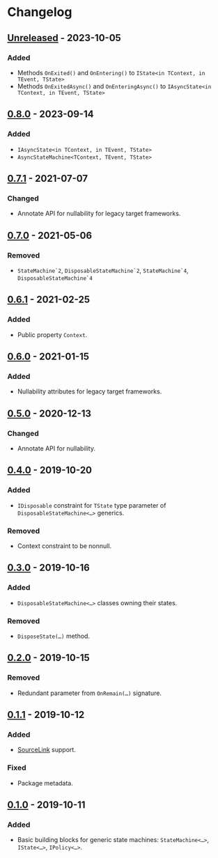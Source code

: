 # Changelog

## [Unreleased] - 2023-10-05

### Added

- Methods `OnExited()` and `OnEntering()` to `IState<in TContext, in TEvent, TState>`
- Methods `OnExitedAsync()` and `OnEnteringAsync()` to `IAsyncState<in TContext, in TEvent, TState>`

## [0.8.0] - 2023-09-14

### Added

- `IAsyncState<in TContext, in TEvent, TState>`
- `AsyncStateMachine<TContext, TEvent, TState>`

## [0.7.1] - 2021-07-07

### Changed

- Annotate API for nullability for legacy target frameworks.

## [0.7.0] - 2021-05-06

### Removed

- ``StateMachine`2``, ``DisposableStateMachine`2``, ``StateMachine`4``, ``DisposableStateMachine`4``

## [0.6.1] - 2021-02-25

### Added

- Public property `Context`.

## [0.6.0] - 2021-01-15

### Added

- Nullability attributes for legacy target frameworks.

## [0.5.0] - 2020-12-13

### Changed

- Annotate API for nullability.

## [0.4.0] - 2019-10-20

### Added

- `IDisposable` constraint for `TState` type parameter of `DisposableStateMachine<…>` generics.

### Removed

- Context constraint to be nonnull.

## [0.3.0] - 2019-10-16

### Added

- `DisposableStateMachine<…>` classes owning their states.

### Removed

- `DisposeState(…)` method.

## [0.2.0] - 2019-10-15

### Removed

- Redundant parameter from `OnRemain(…)` signature.

## [0.1.1] - 2019-10-12

### Added

- [SourceLink](https://github.com/dotnet/sourcelink) support.

### Fixed

- Package metadata.

## [0.1.0] - 2019-10-11

### Added

- Basic building blocks for generic state machines: `StateMachine<…>`, `IState<…>`, `IPolicy<…>`.

[Unreleased]: https://github.com/qbit86/machinery/compare/machinery-0.8.0...HEAD

[0.8.0]: https://github.com/qbit86/machinery/compare/machinery-0.7.1...machinery-0.8.0

[0.7.1]: https://github.com/qbit86/machinery/compare/machinery-0.7.0...machinery-0.7.1

[0.7.0]: https://github.com/qbit86/machinery/compare/machinery-0.6.1...machinery-0.7.0

[0.6.1]: https://github.com/qbit86/machinery/compare/machinery-0.6.0...machinery-0.6.1

[0.6.0]: https://github.com/qbit86/machinery/compare/machinery-0.5.0...machinery-0.6.0

[0.5.0]: https://github.com/qbit86/machinery/compare/machinery-0.4.0...machinery-0.5.0

[0.4.0]: https://github.com/qbit86/machinery/compare/machinery-0.3.0...machinery-0.4.0

[0.3.0]: https://github.com/qbit86/machinery/compare/machinery-0.2.0...machinery-0.3.0

[0.2.0]: https://github.com/qbit86/machinery/compare/machinery-0.1.1...machinery-0.2.0

[0.1.1]: https://github.com/qbit86/machinery/compare/machinery-0.1.0...machinery-0.1.1

[0.1.0]: https://github.com/qbit86/machinery/releases/tag/machinery-0.1.0
